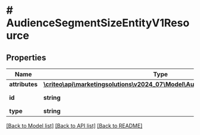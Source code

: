 # # AudienceSegmentSizeEntityV1Resource

## Properties

Name | Type | Description | Notes
------------ | ------------- | ------------- | -------------
**attributes** | [**\criteo\api\marketingsolutions\v2024_07\Model\AudienceSegmentSizeEntityV1**](AudienceSegmentSizeEntityV1.md) |  | [optional]
**id** | **string** | Id of the entity | [optional]
**type** | **string** |  | [optional]

[[Back to Model list]](../../README.md#models) [[Back to API list]](../../README.md#endpoints) [[Back to README]](../../README.md)
